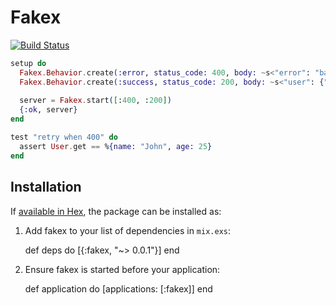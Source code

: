# Fakex

[![Build Status](https://travis-ci.com/bernardolins/fakex.svg?token=nSxTcKtuZPdY1GgrbMLv&branch=master)](https://travis-ci.com/bernardolins/fakex)

```elixir
setup do
  Fakex.Behavior.create(:error, status_code: 400, body: ~s<"error": "bad request">)
  Fakex.Behavior.create(:success, status_code: 200, body: ~s<"user": {"name": "John", "age": 25}>)
  
  server = Fakex.start([:400, :200])
  {:ok, server}
end

test "retry when 400" do
  assert User.get == %{name: "John", age: 25}
end
```

## Installation

If [available in Hex](https://hex.pm/docs/publish), the package can be installed as:

  1. Add fakex to your list of dependencies in `mix.exs`:

        def deps do
          [{:fakex, "~> 0.0.1"}]
        end

  2. Ensure fakex is started before your application:

        def application do
          [applications: [:fakex]]
        end

